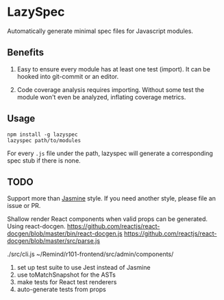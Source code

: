 # LazySpec

Automatically generate minimal spec files for Javascript modules.

## Benefits

1. Easy to ensure every module has at least one test (import). It can be hooked into git-commit or an editor.

2. Code coverage analysis requires importing. Without some test the module won't even be analyzed, inflating coverage metrics.


## Usage

```
npm install -g lazyspec
lazyspec path/to/modules
```

For every `.js` file under the path, lazyspec will generate a corresponding spec stub if there is none.

## TODO

Support more than [Jasmine](http://jasmine.github.io/) style. If you need another style, please file an issue or PR.

Shallow render React components when valid props can be generated. Using react-docgen.
https://github.com/reactjs/react-docgen/blob/master/bin/react-docgen.js
https://github.com/reactjs/react-docgen/blob/master/src/parse.js

./src/cli.js ~/Remind/r101-frontend/src/admin/components/


1. set up test suite to use Jest instead of Jasmine
2. use toMatchSnapshot for the ASTs
3. make tests for React test renderers
4. auto-generate tests from props
